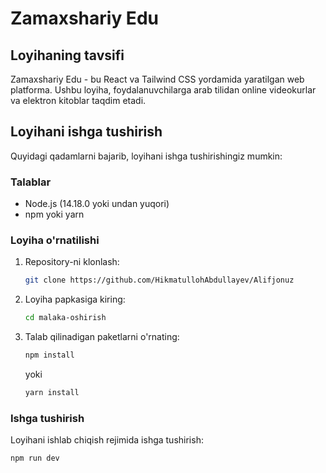 
# Zamaxshariy Edu

## Loyihaning tavsifi

Zamaxshariy Edu - bu React va Tailwind CSS yordamida yaratilgan web platforma. Ushbu loyiha, foydalanuvchilarga arab tilidan online videokurlar va elektron kitoblar taqdim etadi.

## Loyihani ishga tushirish

Quyidagi qadamlarni bajarib, loyihani ishga tushirishingiz mumkin:

### Talablar

- Node.js (14.18.0 yoki undan yuqori)
- npm yoki yarn

### Loyiha o'rnatilishi

1. Repository-ni klonlash:

   ```sh
   git clone https://github.com/HikmatullohAbdullayev/Alifjonuz
   ```

2. Loyiha papkasiga kiring:

   ```sh
   cd malaka-oshirish
   ```

3. Talab qilinadigan paketlarni o'rnating:

   ```sh
   npm install
   ```

   yoki

   ```sh
   yarn install
   ```

### Ishga tushirish

Loyihani ishlab chiqish rejimida ishga tushirish:

```sh
npm run dev
```
